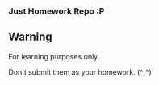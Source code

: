 ### Just Homework Repo :P

## Warning
For learning purposes only.

Don't submit them as your homework. (^_^)
